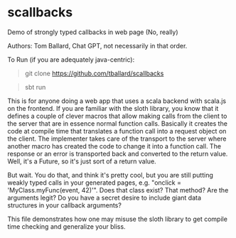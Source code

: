 # scallbacks
Demo of strongly typed callbacks in web page (No, really)

Authors: Tom Ballard, Chat GPT, not necessarily in that order.

To Run (if you are adequately java-centric):

> git clone https://github.com/tballard/scallbacks
 
> sbt run

This is for anyone doing a web app that uses a scala backend with scala.js on the frontend. If you are familiar with the sloth library, you know that it defines a couple of clever macros that allow making calls from the client to the server that are in essence normal function calls. Basically it creates the code at compile time that translates a function call into a request object on the client. The implementer takes care of the transport to the server where another macro has created the code to change it into a function call. The response or an error is transported back and converted to the return value. Well, it's a Future, so it's just sort of a return value.

But wait. You do that, and think it's pretty cool, but you are still putting weakly typed calls in your generated pages, e.g. "onclick = 'MyClass.myFunc(event, 42)'". Does that class exist? That method? Are the arguments legit? Do you have a secret desire to include giant data structures in your callback arguments?

This file demonstrates how one may misuse the sloth library to get compile time checking and generalize your bliss.
